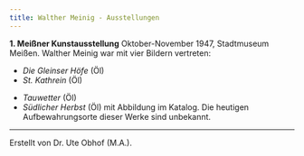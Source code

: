 ```yaml
---
title: Walther Meinig - Ausstellungen
---
```


**1. Meißner Kunstausstellung**
Oktober-November 1947, Stadtmuseum Meißen.
Walther Meinig war mit vier Bildern vertreten:
* *Die Gleinser Höfe* (Öl)
* *St. Kathrein* (Öl)
- *Tauwetter* (Öl)
- *Südlicher Herbst* (Öl) mit Abbildung im Katalog.
Die heutigen Aufbewahrungsorte dieser Werke sind unbekannt.




---

Erstellt von Dr. Ute Obhof (M.A.).  

